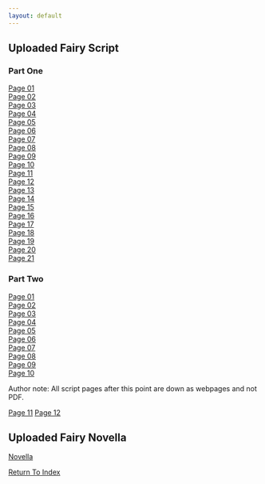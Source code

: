 ```yaml
---
layout: default
---
```

## Uploaded Fairy Script

### Part One
[Page 01](https://lwflouisa.github.io/uploadedfairyalt/comic_script/chapter_one/Uploaded%20Fairy%20P1%20Export.pdf)<br />
[Page 02](https://lwflouisa.github.io/uploadedfairyalt/comic_script/chapter_one/Uploaded%20Fairy%20P2%20Export.pdf)<br />
[Page 03](https://lwflouisa.github.io/uploadedfairyalt/comic_script/chapter_one/Uploaded%20Fairy%20P3%20Export.pdf)<br />
[Page 04](https://lwflouisa.github.io/uploadedfairyalt/comic_script/chapter_one/Uploaded%20Fairy%20P4.pdf)<br />
[Page 05](https://lwflouisa.github.io/uploadedfairyalt/comic_script/chapter_one/Uploaded%20Fairy%20P5.pdf)<br />
[Page 06](https://lwflouisa.github.io/uploadedfairyalt/comic_script/chapter_one/Uploaded%20Fairy%20P6%20Export.pdf)<br />
[Page 07](https://lwflouisa.github.io/uploadedfairyalt/comic_script/chapter_one/Uploaded%20Fairy%20P7%20Export.pdf)<br />
[Page 08](https://lwflouisa.github.io/uploadedfairyalt/comic_script/chapter_one/Uploaded%20Fairy%20P8%20Export.pdf)<br />
[Page 09](https://lwflouisa.github.io/uploadedfairyalt/comic_script/chapter_one/Uploaded%20Fairy%20P9%20Export.pdf)<br />
[Page 10](https://lwflouisa.github.io/uploadedfairyalt/comic_script/chapter_one/Uploaded%20Fairy%20P10%20Export.pdf)<br />
[Page 11](https://lwflouisa.github.io/uploadedfairyalt/comic_script/chapter_one/Uploaded%20Fairy%20P11%20Export.pdf)<br />
[Page 12](https://lwflouisa.github.io/uploadedfairyalt/comic_script/chapter_one/Uploaded%20Fairy%20P12%20Export.pdf)<br />
[Page 13](https://lwflouisa.github.io/uploadedfairyalt/comic_script/chapter_one/Uploaded%20Fairy%20P13%20Export.pdf)<br />
[Page 14](https://lwflouisa.github.io/uploadedfairyalt/comic_script/chapter_one/Uploaded%20Fairy%20P14%20Side%20Story%20Export.pdf)<br />
[Page 15](https://lwflouisa.github.io/uploadedfairyalt/comic_script/chapter_one/Uploaded%20Fairy%20P15%20Export.pdf)<br />
[Page 16](https://lwflouisa.github.io/uploadedfairyalt/comic_script/chapter_one/Uploaded%20Fairy%20P16%20Export.pdf)<br />
[Page 17](https://lwflouisa.github.io/uploadedfairyalt/comic_script/chapter_one/Uploaded%20Fairy%20P17%20Export.pdf)<br />
[Page 18](https://lwflouisa.github.io/uploadedfairyalt/comic_script/chapter_one/Uploaded%20Fairy%20P18%20Export.pdf)<br />
[Page 19](https://lwflouisa.github.io/uploadedfairyalt/comic_script/chapter_one/Uploaded%20Fairy%20P19%20Export.pdf)<br />
[Page 20](https://lwflouisa.github.io/uploadedfairyalt/comic_script/chapter_one/Uploaded%20Fairy%20P20%20Hemato%201%20Epilogue%20Export.pdf)<br />
[Page 21](https://lwflouisa.github.io/uploadedfairyalt/comic_script/chapter_one/Uploaded%20Fairy%20P21%20Export.pdf)<br />

### Part Two
[Page 01](https://lwflouisa.github.io/uploadedfairyalt/comic_script/chapter_two/Prologue%201%20Gone%20In%20A%20Flash%20Export.pdf)<br />
[Page 02](https://lwflouisa.github.io/uploadedfairyalt/comic_script/chapter_two/Prologue%202%20Locking%20Her%20Father%20Out%20Export.pdf)<br />
[Page 03](https://lwflouisa.github.io/uploadedfairyalt/comic_script/chapter_two/Uploaded%20Fairy%20P22.pdf)<br />
[Page 04](https://lwflouisa.github.io/uploadedfairyalt/comic_script/chapter_two/Uploaded%20Fairy%20P23.pdf)<br />
[Page 05](https://lwflouisa.github.io/uploadedfairyalt/comic_script/chapter_two/Uploaded%20Fairy%20P24%20Export.pdf)<br />
[Page 06](https://lwflouisa.github.io/uploadedfairyalt/comic_script/chapter_two/Uploaded%20Fairy%20P25.pdf)<br />
[Page 07](https://lwflouisa.github.io/uploadedfairyalt/comic_script/chapter_two/Uploaded%20Fairy%20P26.pdf)<br />
[Page 08](https://lwflouisa.github.io/uploadedfairyalt/comic_script/chapter_two/Uploaded%20Fairy%20P27.pdf)<br />
[Page 09](https://lwflouisa.github.io/uploadedfairyalt/comic_script/chapter_two/Uploaded%20Fairy%20P28.pdf)<br />
[Page 10](https://lwflouisa.github.io/uploadedfairyalt/comic_script/chapter_two/Uploaded%20Fairy%20P29.pdf)<br />

Author note: All script pages after this point are down as webpages and not PDF.

[Page 11](https://lwflouisa.github.io/uploadedfairyalt/comic_script/chapter_two/uploadedfairy_page30.html)
[Page 12](https://lwflouisa.github.io/uploadedfairyalt/comic_script/chapter_two/uploadedfairy_page31.html)

## Uploaded Fairy Novella
[Novella](https://lwflouisa.github.io/uploadedfairyalt/comic_script/original_novel/)

[Return To Index](https://lwflouisa.github.io/uploadfairyalt/)
